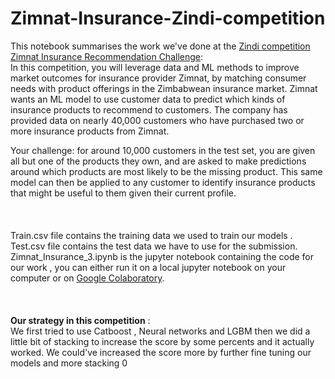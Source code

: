 # Zimnat-Insurance-Zindi-competition
This notebook summarises the work we've done at the <a href='https://zindi.africa/competitions/zimnat-insurance-recommendation-challenge'> Zindi competition Zimnat Insurance Recommendation Challenge</a>: <br>
In this competition, you will leverage data and ML methods to improve market outcomes for insurance provider Zimnat, by matching consumer needs with product offerings in the Zimbabwean insurance market. Zimnat wants an ML model to use customer data to predict which kinds of insurance products to recommend to customers. The company has provided data on nearly 40,000 customers who have purchased two or more insurance products from Zimnat.

Your challenge: for around 10,000 customers in the test set, you are given all but one of the products they own, and are asked to make predictions around which products are most likely to be the missing product. This same model can then be applied to any customer to identify insurance products that might be useful to them given their current profile. <br><br><br><br>
Train.csv file contains the training data we used to train our models .<br>
Test.csv file contains the test data we have to use for the submission.<br>
Zimnat_Insurance_3.ipynb is the jupyter notebook containing the code for our work , you can either run it on a local jupyter notebook on your computer or on <a href='https://colab.research.google.com/notebooks/intro.ipynb#recent=true'> Google Colaboratory</a>. <br><br><br><br>
**Our strategy in this competition** : <br>
We first tried to use Catboost , Neural networks and LGBM then we did a little bit of stacking to increase the score by some percents and it actually worked.
We could've increased the score more by further fine tuning our models and more stacking 0


